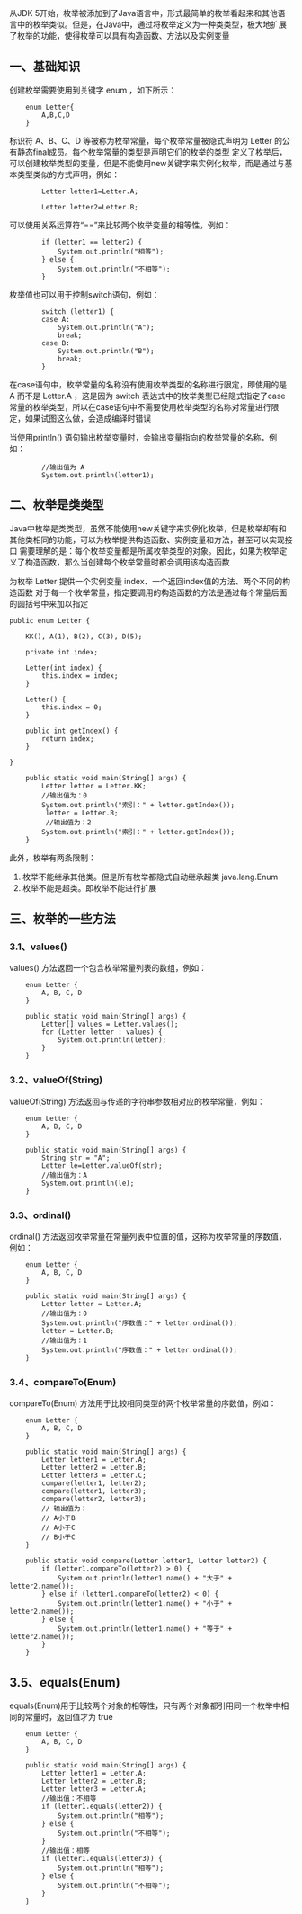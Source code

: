 从JDK 5开始，枚举被添加到了Java语言中，形式最简单的枚举看起来和其他语言中的枚举类似。但是，在Java中，通过将枚举定义为一种类类型，极大地扩展了枚举的功能，使得枚举可以具有构造函数、方法以及实例变量

## **一、基础知识**
创建枚举需要使用到关键字 enum ，如下所示：

```
	enum Letter{
		A,B,C,D
	}
```
标识符 A、B、C、D 等被称为枚举常量，每个枚举常量被隐式声明为 Letter 的公有静态final成员。每个枚举常量的类型是声明它们的枚举的类型
定义了枚举后，可以创建枚举类型的变量，但是不能使用new关键字来实例化枚举，而是通过与基本类型类似的方式声明，例如：

```
		Letter letter1=Letter.A;
		
		Letter letter2=Letter.B;
```
可以使用关系运算符“==”来比较两个枚举变量的相等性，例如：

```
		if (letter1 == letter2) {
			System.out.println("相等");
		} else {
			System.out.println("不相等");
		}
```
枚举值也可以用于控制switch语句，例如：

```
		switch (letter1) {
		case A:
			System.out.println("A");
			break;
		case B:
			System.out.println("B");
			break;
		}
```
在case语句中，枚举常量的名称没有使用枚举类型的名称进行限定，即使用的是 A 而不是 Letter.A ，这是因为 switch 表达式中的枚举类型已经隐式指定了case常量的枚举类型，所以在case语句中不需要使用枚举类型的名称对常量进行限定，如果试图这么做，会造成编译时错误

当使用println() 语句输出枚举变量时，会输出变量指向的枚举常量的名称，例如：

```
		//输出值为 A
		System.out.println(letter1);
```

## **二、枚举是类类型**
Java中枚举是类类型，虽然不能使用new关键字来实例化枚举，但是枚举却有和其他类相同的功能，可以为枚举提供构造函数、实例变量和方法，甚至可以实现接口
需要理解的是：每个枚举变量都是所属枚举类型的对象。因此，如果为枚举定义了构造函数，那么当创建每个枚举常量时都会调用该构造函数

为枚举 Letter 提供一个实例变量 index、一个返回index值的方法、两个不同的构造函数
对于每一个枚举常量，指定要调用的构造函数的方法是通过每个常量后面的圆括号中来加以指定
```
public enum Letter {

	KK(), A(1), B(2), C(3), D(5);

	private int index;

	Letter(int index) {
		this.index = index;
	}

	Letter() {
		this.index = 0;
	}
	
	public int getIndex() {
		return index;
	}

}
```

```
	public static void main(String[] args) {
		Letter letter = Letter.KK;
		//输出值为：0
		System.out.println("索引：" + letter.getIndex());
		 letter = Letter.B;
		 //输出值为：2
		System.out.println("索引：" + letter.getIndex());
	}
```
此外，枚举有两条限制：

 1. 枚举不能继承其他类。但是所有枚举都隐式自动继承超类 java.lang.Enum
 2. 枚举不能是超类。即枚举不能进行扩展

## **三、枚举的一些方法**
### 3.1、values() 
values() 方法返回一个包含枚举常量列表的数组，例如：

```
	enum Letter {
		A, B, C, D
	}

	public static void main(String[] args) {
		Letter[] values = Letter.values();
		for (Letter letter : values) {
			System.out.println(letter);
		}
	}
```
### 3.2、valueOf(String) 
valueOf(String) 方法返回与传递的字符串参数相对应的枚举常量，例如：

```
	enum Letter {
		A, B, C, D
	}

	public static void main(String[] args) {
		String str = "A";
		Letter le=Letter.valueOf(str);
		//输出值为：A
		System.out.println(le);
	}
```
### **3.3、ordinal()**
ordinal() 方法返回枚举常量在常量列表中位置的值，这称为枚举常量的序数值，例如：

```
	enum Letter {
		A, B, C, D
	}

	public static void main(String[] args) {
		Letter letter = Letter.A;
		//输出值为：0
		System.out.println("序数值：" + letter.ordinal());
		letter = Letter.B;
		//输出值为：1
		System.out.println("序数值：" + letter.ordinal());
	}
```
### **3.4、compareTo(Enum)**
compareTo(Enum) 方法用于比较相同类型的两个枚举常量的序数值，例如：

```
	enum Letter {
		A, B, C, D
	}

	public static void main(String[] args) {
		Letter letter1 = Letter.A;
		Letter letter2 = Letter.B;
		Letter letter3 = Letter.C;
		compare(letter1, letter2);
		compare(letter1, letter3);
		compare(letter2, letter3);
		// 输出值为：
		// A小于B
		// A小于C
		// B小于C
	}

	public static void compare(Letter letter1, Letter letter2) {
		if (letter1.compareTo(letter2) > 0) {
			System.out.println(letter1.name() + "大于" + letter2.name());
		} else if (letter1.compareTo(letter2) < 0) {
			System.out.println(letter1.name() + "小于" + letter2.name());
		} else {
			System.out.println(letter1.name() + "等于" + letter2.name());
		}
	}
```
## **3.5、equals(Enum)**
equals(Enum)用于比较两个对象的相等性，只有两个对象都引用同一个枚举中相同的常量时，返回值才为 true
```
	enum Letter {
		A, B, C, D
	}

	public static void main(String[] args) {
		Letter letter1 = Letter.A;
		Letter letter2 = Letter.B;
		Letter letter3 = Letter.A;
		//输出值：不相等
		if (letter1.equals(letter2)) {
			System.out.println("相等");
		} else {
			System.out.println("不相等");
		}
		//输出值：相等
		if (letter1.equals(letter3)) {
			System.out.println("相等");
		} else {
			System.out.println("不相等");
		}
	}
```

